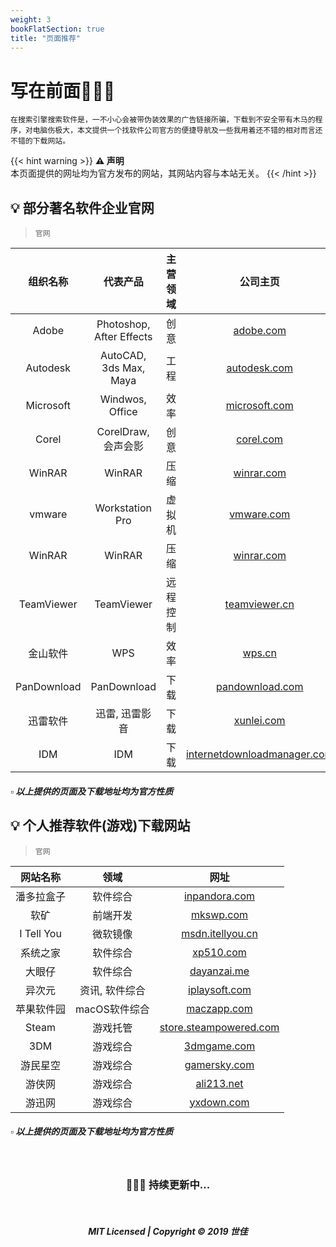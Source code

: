 ```yaml
---
weight: 3
bookFlatSection: true
title: "页面推荐"
---
```

<h1>写在前面🙋🏻‍♂️</h1>

`在搜索引擎搜索软件是，一不小心会被带伪装效果的广告链接所骗，下载到不安全带有木马的程序，对电脑伤极大，本文提供一个找软件公司官方的便捷导航及一些我用着还不错的相对而言还不错的下载网站。`

{{< hint warning >}}
**⚠️ 声明**  
本页面提供的网址均为官方发布的网站，其网站内容与本站无关。
{{< /hint >}}

## 💡 **部分著名软件企业官网** ##
> `官网` 

组织名称 | 代表产品 | 主营领域 | 公司主页  
:--: | :--: | :--: | :--:
| Adobe | Photoshop, After Effects | 创意| [adobe.com](https://www.adobe.com/cn/) |
| Autodesk | AutoCAD, 3ds Max, Maya | 工程 | [autodesk.com](https://www.autodesk.com.cn) |
| Microsoft | Windwos, Office | 效率 | [microsoft.com](https://www.microsoftstore.com.cn/c/software) |
| Corel | CorelDraw, 会声会影 | 创意 | [corel.com](https://www.corel.com) |
| WinRAR | WinRAR | 压缩 | [winrar.com](www.winrar.com) |
| vmware | Workstation Pro | 虚拟机 | [vmware.com](https://www.vmware.com/) |
| WinRAR | WinRAR | 压缩 | [winrar.com](www.winrar.com) |
| TeamViewer | TeamViewer | 远程控制 | [teamviewer.cn](https://www.teamviewer.cn) |
| 金山软件 | WPS | 效率 | [wps.cn](https://www.wps.cn/) |
| PanDownload | PanDownload | 下载 | [pandownload.com](http://pandownload.com/) |
| 迅雷软件 | 迅雷, 迅雷影音 | 下载 | [xunlei.com](https://dl.xunlei.com) |
| IDM | IDM | 下载 | [internetdownloadmanager.com](http://www.internetdownloadmanager.com) |
<h5> ▫️ 以上提供的页面及下载地址均为官方性质 </h5>

## 💡 **个人推荐软件(游戏)下载网站** ##
> `官网` 

网站名称 | 领域 | 网址 
:--: | :--: | :--:
| 潘多拉盒子 | 软件综合 | [inpandora.com](https://www.inpandora.com/) |
| 软矿 | 前端开发 | [mkswp.com](http://www.mkswp.com/) |
| I Tell You | 微软镜像 | [msdn.itellyou.cn](http://msdn.itellyou.cn/) |
| 系统之家 | 软件综合 | [xp510.com](http://www.xp510.com/) |
| 大眼仔 | 软件综合 | [dayanzai.me](http://www.dayanzai.me/) |
| 异次元 | 资讯, 软件综合 | [iplaysoft.com](https://www.iplaysoft.com/) |
| 苹果软件园 | macOS软件综合 | [maczapp.com](https://www.maczapp.com/) |
| Steam | 游戏托管 | [store.steampowered.com](https://store.steampowered.com/) |
| 3DM | 游戏综合 | [3dmgame.com](https://www.3dmgame.com/) |
| 游民星空 | 游戏综合 | [gamersky.com](https://www.gamersky.com) |
| 游侠网 | 游戏综合 | [ali213.net](https://www.ali213.net/) |
| 游迅网 | 游戏综合 | [yxdown.com](http://www.yxdown.com/) |
<h5> ▫️ 以上提供的页面及下载地址均为官方性质 </h5>






<div>&nbsp&nbsp&nbsp&nbsp</div>

<div align="center">  
<h3>👨🏻‍💻 持续更新中...</h3>
</div>

<div>&nbsp&nbsp&nbsp&nbsp</div>

<div align="center">  
<h5>MIT Licensed | Copyright © 2019 <strong>世佳</strong></h5>
</div>
